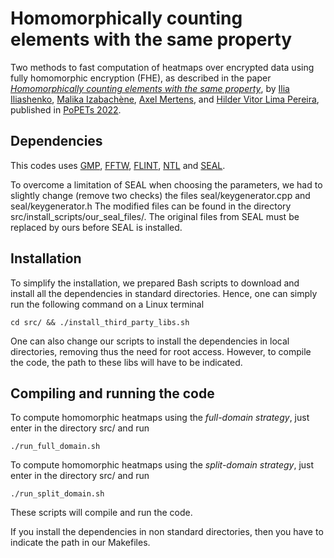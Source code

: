 # Homomorphically counting elements with the same property

Two methods to fast computation of heatmaps over encrypted data using fully 
homomorphic encryption (FHE), as described in the paper
*[Homomorphically counting elements with the same property](https://eprint.iacr.org/2022/572)*,
by [Ilia Iliashenko](https://homes.esat.kuleuven.be/~ilia/), 
[Malika Izabachène](https://izama.github.io/), 
[Axel Mertens](https://www.esat.kuleuven.be/cosic/people/axel-mertens/),
and [Hilder Vitor Lima Pereira](https://hilder-vitor.github.io/),
published in [PoPETs 2022](https://www.petsymposium.org/2022/).

## Dependencies

This codes uses [GMP](https://gmplib.org/), [FFTW](https://www.fftw.org/), [FLINT](https://www.flintlib.org/), 
[NTL](https://libntl.org) and [SEAL](https://github.com/microsoft/SEAL/).

To overcome a limitation of SEAL when choosing the parameters, we had to slightly change 
(remove two checks) the files seal/keygenerator.cpp and seal/keygenerator.h 
The modified files can be found in the directory src/install_scripts/our_seal_files/.
The original files from SEAL must be replaced by ours before SEAL is installed.

## Installation

To simplify the installation, we prepared Bash scripts to download and install all
the dependencies in standard directories.
Hence, one can simply run the following command on a Linux terminal

`cd src/ && ./install_third_party_libs.sh`

One can also change our scripts to install the dependencies in local directories,
removing thus the need for root access. 
However, to compile the code, the path to these libs will have to be indicated.

## Compiling and running the code

To compute homomorphic heatmaps using the *full-domain strategy*, just enter in the directory src/ and run

`./run_full_domain.sh`

To compute homomorphic heatmaps using the *split-domain strategy*, just enter in the directory src/ and run

`./run_split_domain.sh`

These scripts will compile and run the code.

If you install the dependencies in non standard directories, then you have to indicate the path in our Makefiles.
